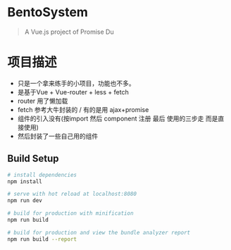 # BentoSystem

> A Vue.js project of Promise Du


# 项目描述
- 只是一个拿来练手的小项目，功能也不多。
- 是基于Vue + Vue-router + less + fetch
- router 用了懒加载
- fetch 参考大牛封装的 / 有的是用 ajax+promise
- 组件的引入没有(按import 然后 component 注册 最后 使用的三步走 而是直接使用)
- 然后封装了一些自己用的组件


## Build Setup

``` bash
# install dependencies
npm install

# serve with hot reload at localhost:8080
npm run dev

# build for production with minification
npm run build

# build for production and view the bundle analyzer report
npm run build --report
```

